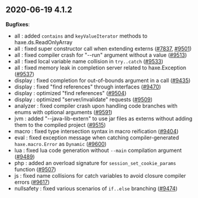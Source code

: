 
## 2020-06-19 4.1.2

__Bugfixes__:

* all : added `contains` and `keyValueIterator` methods to haxe.ds.ReadOnlyArray
* all : fixed super constructor call when extending externs ([#7837](https://github.com/HaxeFoundation/haxe/issues/7837), [#9501](https://github.com/HaxeFoundation/haxe/issues/9501))
* all : fixed compiler crash for "--run" argument without a value ([#9513](https://github.com/HaxeFoundation/haxe/issues/9513))
* all : fixed local variable name collision in `try..catch` ([#9533](https://github.com/HaxeFoundation/haxe/issues/9533))
* all : fixed memory leak in completion server related to haxe.Exception ([#9537](https://github.com/HaxeFoundation/haxe/issues/9537))
* display : fixed completion for out-of-bounds argument in a call ([#9435](https://github.com/HaxeFoundation/haxe/issues/9435))
* display : fixed "find references" through interfaces ([#9470](https://github.com/HaxeFoundation/haxe/issues/9470))
* display : optimized "find references" ([#9504](https://github.com/HaxeFoundation/haxe/issues/9504))
* display : optimized "server/invalidate" requests ([#9509](https://github.com/HaxeFoundation/haxe/issues/9509))
* analyzer : fixed compiler crash upon handling code branches with enums with optional arguments ([#9591](https://github.com/HaxeFoundation/haxe/issues9591/))
* jvm : added "--java-lib-extern" to use jar files as externs without adding them to the compiled project ([#9515](https://github.com/HaxeFoundatio9515n/haxe/issues/))
* macro : fixed type intersection syntax in macro reification ([#9404](https://github.com/HaxeFoundation/haxe/issues/9404))
* eval : fixed exception message when catching compiler-generated `haxe.macro.Error` as `Dynamic` ([#9600](https://github.com/HaxeFoundation/haxe/issue9600s/))
* lua : fixed lua code generation without `--main` compilation argument ([#9489](https://github.com/HaxeFoundation/haxe/issues/9489))
* php : added an overload signature for `session_set_cookie_params` function ([#9507](https://github.com/HaxeFoundation/haxe/issues/9507))
* js : fixed name collisions for catch variables to avoid closure compiler errors ([#9617](https://github.com/HaxeFoundation/haxe/issues/9617))
* nullsafety : fixed various scenarios of `if..else` branching ([#9474](https://github.com/HaxeFoundation/haxe/issues/9474))